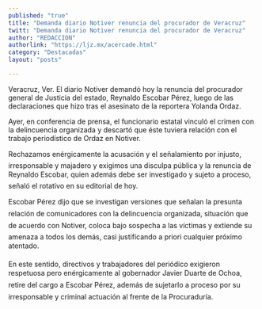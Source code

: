 ```yaml
---
published: "true"
title: "Demanda diario Notiver renuncia del procurador de Veracruz"
twitt: "Demanda diario Notiver renuncia del procurador de Veracruz"
author: "REDACCION"
authorlink: "https://ljz.mx/acercade.html"
category: "Destacadas"
layout: "posts"

---
```



  Veracruz, Ver. El diario Notiver demandó hoy la renuncia del procurador general de Justicia del estado, Reynaldo Escobar Pérez, luego de las declaraciones que hizo tras el asesinato de la reportera Yolanda Ordaz.



  Ayer, en conferencia de prensa, el funcionario estatal vinculó el crimen con la delincuencia organizada y descartó que éste tuviera relación con el trabajo periodístico de Ordaz en Notiver.



  Rechazamos enérgicamente la acusación y el señalamiento por injusto, irresponsable y majadero y exigimos una disculpa pública y la renuncia de Reynaldo Escobar, quien además debe ser investigado y sujeto a proceso, señaló el rotativo en su editorial de hoy.



  Escobar Pérez dijo que se investigan versiones que señalan la presunta relación de comunicadores con la delincuencia organizada, situación que de acuerdo con Notiver, coloca bajo sospecha a las víctimas y extiende su amenaza a todos los demás, casi justificando a priori cualquier próximo atentado.



  En este sentido, directivos y trabajadores del periódico exigieron respetuosa pero enérgicamente al gobernador Javier Duarte de Ochoa, retire del cargo a Escobar Pérez, además de sujetarlo a proceso por su irresponsable y criminal actuación al frente de la Procuraduría.

